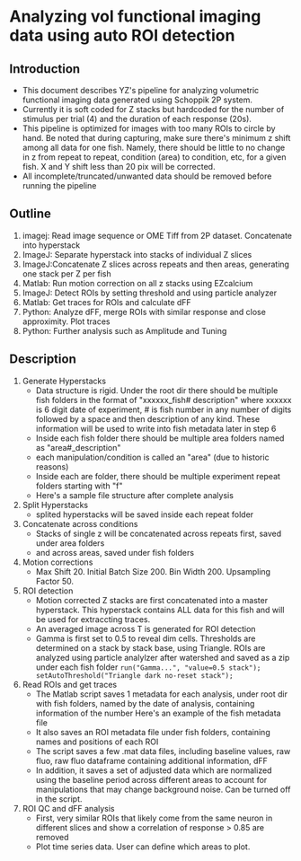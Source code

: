 # Analyzing vol functional imaging data using auto ROI detection

## Introduction
- This document describes YZ's pipeline for analyzing volumetric functional imaging data generated using Schoppik 2P system. 
- Currently it is soft coded for Z stacks but hardcoded for the number of stimulus per trial (4) and the duration of each response (20s). 
- This pipeline is optimized for images with too many ROIs to circle by hand. Be noted that during capturing, make sure there's minimum z shift among all data for one fish. Namely, there should be little to no change in z from repeat to repeat, condition (area) to condition, etc, for a given fish. X and Y shift less than 20 pix will be corrected. 
- All incomplete/truncated/unwanted data should be removed before running the pipeline

## Outline
1. imagej: Read image sequence or OME Tiff from 2P dataset. Concatenate into hyperstack
2. ImageJ: Separate hyperstack into stacks of individual Z slices
3. ImageJ:Concatenate Z slices across repeats and then areas, generating one stack per Z per fish
4. Matlab: Run motion correction on all z stacks using EZcalcium
5. ImageJ: Detect ROIs by setting threshold and using particle analyzer
6. Matlab: Get traces for ROIs and calculate dFF
7. Python: Analyze dFF, merge ROIs with similar response and close approximity. Plot traces
8. Python: Further analysis such as Amplitude and Tuning

## Description
1. Generate Hyperstacks
	+  Data structure is rigid. Under the root dir there should be multiple fish folders in the format of "xxxxxx_fish# description" where xxxxxx is 6 digit date of experiment, # is fish number in any number of digits followed by a space and then description of any kind. These information will be used to write into fish metadata later in step 6
	+ Inside each fish folder there should be multiple area folders named as "area#\_description"
	+ each manipulation/condition is called an "area" (due to historic reasons)
	+ Inside each are folder, there should be multiple experiment repeat folders starting with "f"
	+ Here's a sample file structure after complete analysis
2. Split Hyperstacks
	+ splited hyperstacks will be saved inside each repeat folder
3. Concatenate across conditions
	+ Stacks of single z will be concatenated across repeats first, saved under area folders
	+ and across areas, saved under fish folders
4. Motion corrections
	+ Max Shift 20. Initial Batch Size 200. Bin Width 200. Upsampling Factor 50.
5. ROI detection
	+ Motion corrected Z stacks are first concatenated into a master hyperstack. This hyperstack contains ALL data for this fish and will be used for extraccting traces.
	+ An averaged image across T is generated for ROI detection
	+ Gamma is first set to 0.5 to reveal dim cells. Thresholds are determined on a stack by stack base, using Triangle. ROIs are analyzed using particle analylzer after watershed and saved as a zip under each fish folder `run("Gamma...", "value=0.5 stack"); setAutoThreshold("Triangle dark no-reset stack");`
6. Read ROIs and get traces
	+ The Matlab script saves 1 metadata for each analysis, under root dir with fish folders, named by the date of analysis, containing information of the number Here's an example of the fish metadata file
	+ It also saves an ROI metadata file under fish folders, containing names and positions of each ROI
	+ The script saves a few .mat data files, including baseline values, raw fluo, raw fluo dataframe containing additional information, dFF
	+ In addition, it saves a set of adjusted data which are normalized using the baseline period across different areas to account for manipulations that may change background noise. Can be turned off in the script.
7. ROI QC and dFF analysis
	+ First, very similar ROIs that likely come from the same neuron in different slices and show a correlation of response > 0.85 are removed
	+ Plot time series data. User can define which areas to plot.